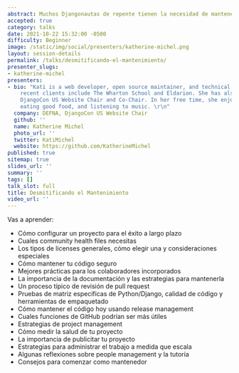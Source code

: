 ```yaml
---
abstract: Muchos Djangonautas de repente tienen la necesidad de mantener un proyecto. Voy a usar mis años de experiencia como mantenedora profesional del código abierto para enseñarles el proceso y prácticas para ser un mejor mantenedor. ¡El mantenimiento es una mejora en conocimiento y divertida también!
accepted: true
category: talks
date: 2021-10-22 15:32:00 -0500
difficulty: Beginner
image: /static/img/social/presenters/katherine-michel.png
layout: session-details
permalink: /talks/desmitificando-el-mantenimiento/
presenter_slugs:
- katherine-michel
presenters:
- bio: "Kati is a web developer, open source maintainer, and technical writer. Her
    recent clients include The Wharton School and Eldarion. She has also been the
    DjangoCon US Website Chair and Co-Chair. In her free time, she enjoys traveling,
    eating good food, and listening to music. \r\n"
  company: DEFNA, DjangoCon US Website Chair
  github: ''
  name: Katherine Michel
  photo_url: ''
  twitter: KatiMichel
  website: https://github.com/KatherineMichel
published: true
sitemap: true
slides_url: ''
summary: ''
tags: []
talk_slot: full
title: Desmitificando el Mantenimiento
video_url: ''
---
```


Vas a aprender:

* Cómo configurar un proyecto para el éxito a largo plazo
* Cuales community health files necesitas
* Los tipos de licenses generales, cómo elegir una y consideraciones especiales
* Cómo mantener tu código seguro
* Mejores prácticas para los colaboradores incorporados
* La importancia de la documentación y las estrategias para mantenerla
* Un proceso típico de revisión de pull request
* Pruebas de matriz específicas de Python/Django, calidad de código y herramientas de empaquetado
* Cómo mantener el código hoy usando release management
* Cuales funciones de GitHub podrían ser más útiles
* Estrategias de project management
* Cómo medir la salud de tu proyecto
* La importancia de publicitar tu proyecto
* Estrategias para administrar el trabajo a medida que escala
* Algunas reflexiones sobre people management y la tutoría
* Consejos para comenzar como mantenedor
